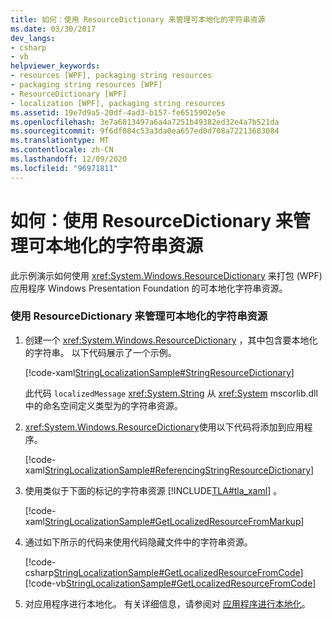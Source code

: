 ```yaml
---
title: 如何：使用 ResourceDictionary 来管理可本地化的字符串资源
ms.date: 03/30/2017
dev_langs:
- csharp
- vb
helpviewer_keywords:
- resources [WPF], packaging string resources
- packaging string resources [WPF]
- ResourceDictionary [WPF]
- localization [WPF], packaging string resources
ms.assetid: 19e7d9a5-20df-4ad3-b157-fe6515902e5e
ms.openlocfilehash: 3e7a6813497a6a4a7251b49382ed32e4a7b521da
ms.sourcegitcommit: 9f6df084c53a3da0ea657ed0d708a72213683084
ms.translationtype: MT
ms.contentlocale: zh-CN
ms.lasthandoff: 12/09/2020
ms.locfileid: "96971811"
---
```

# <a name="how-to-use-a-resourcedictionary-to-manage-localizable-string-resources"></a>如何：使用 ResourceDictionary 来管理可本地化的字符串资源
此示例演示如何使用 <xref:System.Windows.ResourceDictionary> 来打包 (WPF) 应用程序 Windows Presentation Foundation 的可本地化字符串资源。  
  
### <a name="to-use-a-resourcedictionary-to-manage-localizable-string-resources"></a>使用 ResourceDictionary 来管理可本地化的字符串资源  
  
1. 创建一个 <xref:System.Windows.ResourceDictionary> ，其中包含要本地化的字符串。 以下代码展示了一个示例。  
  
     [!code-xaml[StringLocalizationSample#StringResourceDictionary](~/samples/snippets/csharp/VS_Snippets_Wpf/StringLocalizationSample/CSharp/StringResources.xaml#stringresourcedictionary)]  
  
     此代码 `localizedMessage` <xref:System.String> 从 <xref:System> mscorlib.dll 中的命名空间定义类型为的字符串资源。  
  
2. <xref:System.Windows.ResourceDictionary>使用以下代码将添加到应用程序。  
  
     [!code-xaml[StringLocalizationSample#ReferencingStringResourceDictionary](~/samples/snippets/csharp/VS_Snippets_Wpf/StringLocalizationSample/CSharp/App.xaml#referencingstringresourcedictionary)]  
  
3. 使用类似于下面的标记的字符串资源 [!INCLUDE[TLA#tla_xaml](../../../includes/tlasharptla-xaml-md.md)] 。  
  
     [!code-xaml[StringLocalizationSample#GetLocalizedResourceFromMarkup](~/samples/snippets/csharp/VS_Snippets_Wpf/StringLocalizationSample/CSharp/MainWindow.xaml#getlocalizedresourcefrommarkup)]  
  
4. 通过如下所示的代码来使用代码隐藏文件中的字符串资源。  
  
     [!code-csharp[StringLocalizationSample#GetLocalizedResourceFromCode](~/samples/snippets/csharp/VS_Snippets_Wpf/StringLocalizationSample/CSharp/MainWindow.xaml.cs#getlocalizedresourcefromcode)]
     [!code-vb[StringLocalizationSample#GetLocalizedResourceFromCode](~/samples/snippets/visualbasic/VS_Snippets_Wpf/StringLocalizationSample/VisualBasic/MainWindow.xaml.vb#getlocalizedresourcefromcode)]  
  
5. 对应用程序进行本地化。 有关详细信息，请参阅对 [应用程序进行本地化](how-to-localize-an-application.md)。
